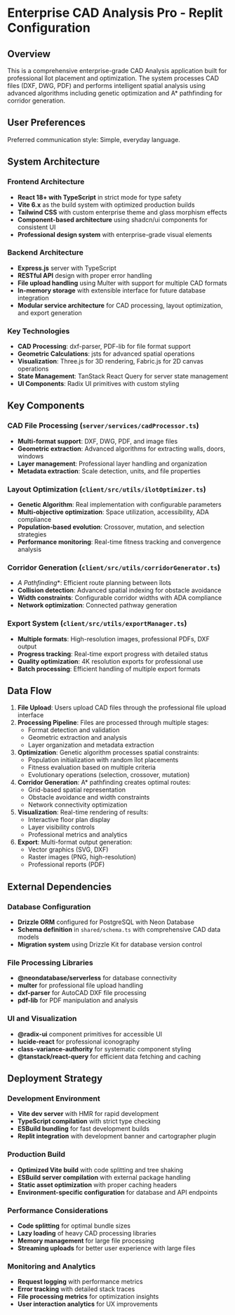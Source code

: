 # Enterprise CAD Analysis Pro - Replit Configuration

## Overview

This is a comprehensive enterprise-grade CAD Analysis application built for professional îlot placement and optimization. The system processes CAD files (DXF, DWG, PDF) and performs intelligent spatial analysis using advanced algorithms including genetic optimization and A* pathfinding for corridor generation.

## User Preferences

Preferred communication style: Simple, everyday language.

## System Architecture

### Frontend Architecture
- **React 18+ with TypeScript** in strict mode for type safety
- **Vite 6.x** as the build system with optimized production builds
- **Tailwind CSS** with custom enterprise theme and glass morphism effects
- **Component-based architecture** using shadcn/ui components for consistent UI
- **Professional design system** with enterprise-grade visual elements

### Backend Architecture
- **Express.js** server with TypeScript
- **RESTful API** design with proper error handling
- **File upload handling** using Multer with support for multiple CAD formats
- **In-memory storage** with extensible interface for future database integration
- **Modular service architecture** for CAD processing, layout optimization, and export generation

### Key Technologies
- **CAD Processing**: dxf-parser, PDF-lib for file format support
- **Geometric Calculations**: jsts for advanced spatial operations
- **Visualization**: Three.js for 3D rendering, Fabric.js for 2D canvas operations
- **State Management**: TanStack React Query for server state management
- **UI Components**: Radix UI primitives with custom styling

## Key Components

### CAD File Processing (`server/services/cadProcessor.ts`)
- **Multi-format support**: DXF, DWG, PDF, and image files
- **Geometric extraction**: Advanced algorithms for extracting walls, doors, windows
- **Layer management**: Professional layer handling and organization
- **Metadata extraction**: Scale detection, units, and file properties

### Layout Optimization (`client/src/utils/ilotOptimizer.ts`)
- **Genetic Algorithm**: Real implementation with configurable parameters
- **Multi-objective optimization**: Space utilization, accessibility, ADA compliance
- **Population-based evolution**: Crossover, mutation, and selection strategies
- **Performance monitoring**: Real-time fitness tracking and convergence analysis

### Corridor Generation (`client/src/utils/corridorGenerator.ts`)
- **A* Pathfinding**: Efficient route planning between îlots
- **Collision detection**: Advanced spatial indexing for obstacle avoidance
- **Width constraints**: Configurable corridor widths with ADA compliance
- **Network optimization**: Connected pathway generation

### Export System (`client/src/utils/exportManager.ts`)
- **Multiple formats**: High-resolution images, professional PDFs, DXF output
- **Progress tracking**: Real-time export progress with detailed status
- **Quality optimization**: 4K resolution exports for professional use
- **Batch processing**: Efficient handling of multiple export formats

## Data Flow

1. **File Upload**: Users upload CAD files through the professional file upload interface
2. **Processing Pipeline**: Files are processed through multiple stages:
   - Format detection and validation
   - Geometric extraction and analysis
   - Layer organization and metadata extraction
3. **Optimization**: Genetic algorithm processes spatial constraints:
   - Population initialization with random îlot placements
   - Fitness evaluation based on multiple criteria
   - Evolutionary operations (selection, crossover, mutation)
4. **Corridor Generation**: A* pathfinding creates optimal routes:
   - Grid-based spatial representation
   - Obstacle avoidance and width constraints
   - Network connectivity optimization
5. **Visualization**: Real-time rendering of results:
   - Interactive floor plan display
   - Layer visibility controls
   - Professional metrics and analytics
6. **Export**: Multi-format output generation:
   - Vector graphics (SVG, DXF)
   - Raster images (PNG, high-resolution)
   - Professional reports (PDF)

## External Dependencies

### Database Configuration
- **Drizzle ORM** configured for PostgreSQL with Neon Database
- **Schema definition** in `shared/schema.ts` with comprehensive CAD data models
- **Migration system** using Drizzle Kit for database version control

### File Processing Libraries
- **@neondatabase/serverless** for database connectivity
- **multer** for professional file upload handling
- **dxf-parser** for AutoCAD DXF file processing
- **pdf-lib** for PDF manipulation and analysis

### UI and Visualization
- **@radix-ui** component primitives for accessible UI
- **lucide-react** for professional iconography
- **class-variance-authority** for systematic component styling
- **@tanstack/react-query** for efficient data fetching and caching

## Deployment Strategy

### Development Environment
- **Vite dev server** with HMR for rapid development
- **TypeScript compilation** with strict type checking
- **ESBuild bundling** for fast development builds
- **Replit integration** with development banner and cartographer plugin

### Production Build
- **Optimized Vite build** with code splitting and tree shaking
- **ESBuild server compilation** with external package handling
- **Static asset optimization** with proper caching headers
- **Environment-specific configuration** for database and API endpoints

### Performance Considerations
- **Code splitting** for optimal bundle sizes
- **Lazy loading** of heavy CAD processing libraries
- **Memory management** for large file processing
- **Streaming uploads** for better user experience with large files

### Monitoring and Analytics
- **Request logging** with performance metrics
- **Error tracking** with detailed stack traces
- **File processing metrics** for optimization insights
- **User interaction analytics** for UX improvements